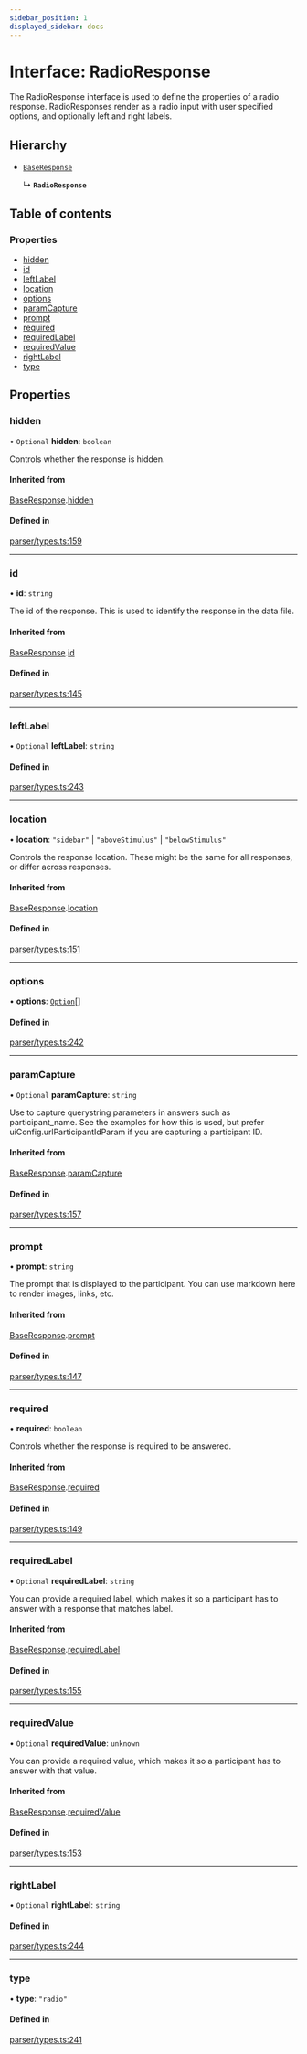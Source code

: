```yaml
---
sidebar_position: 1
displayed_sidebar: docs
---
```


# Interface: RadioResponse

The RadioResponse interface is used to define the properties of a radio response.
RadioResponses render as a radio input with user specified options, and optionally left and right labels.

## Hierarchy

- [`BaseResponse`](BaseResponse.md)

  ↳ **`RadioResponse`**

## Table of contents

### Properties

- [hidden](RadioResponse.md#hidden)
- [id](RadioResponse.md#id)
- [leftLabel](RadioResponse.md#leftlabel)
- [location](RadioResponse.md#location)
- [options](RadioResponse.md#options)
- [paramCapture](RadioResponse.md#paramcapture)
- [prompt](RadioResponse.md#prompt)
- [required](RadioResponse.md#required)
- [requiredLabel](RadioResponse.md#requiredlabel)
- [requiredValue](RadioResponse.md#requiredvalue)
- [rightLabel](RadioResponse.md#rightlabel)
- [type](RadioResponse.md#type)

## Properties

### hidden

• `Optional` **hidden**: `boolean`

Controls whether the response is hidden.

#### Inherited from

[BaseResponse](BaseResponse.md).[hidden](BaseResponse.md#hidden)

#### Defined in

[parser/types.ts:159](https://github.com/revisit-studies/study/blob/bdd28e8/src/parser/types.ts#L159)

___

### id

• **id**: `string`

The id of the response. This is used to identify the response in the data file.

#### Inherited from

[BaseResponse](BaseResponse.md).[id](BaseResponse.md#id)

#### Defined in

[parser/types.ts:145](https://github.com/revisit-studies/study/blob/bdd28e8/src/parser/types.ts#L145)

___

### leftLabel

• `Optional` **leftLabel**: `string`

#### Defined in

[parser/types.ts:243](https://github.com/revisit-studies/study/blob/bdd28e8/src/parser/types.ts#L243)

___

### location

• **location**: ``"sidebar"`` \| ``"aboveStimulus"`` \| ``"belowStimulus"``

Controls the response location. These might be the same for all responses, or differ across responses.

#### Inherited from

[BaseResponse](BaseResponse.md).[location](BaseResponse.md#location)

#### Defined in

[parser/types.ts:151](https://github.com/revisit-studies/study/blob/bdd28e8/src/parser/types.ts#L151)

___

### options

• **options**: [`Option`](Option.md)[]

#### Defined in

[parser/types.ts:242](https://github.com/revisit-studies/study/blob/bdd28e8/src/parser/types.ts#L242)

___

### paramCapture

• `Optional` **paramCapture**: `string`

Use to capture querystring parameters in answers such as participant_name. See the examples for how this is used, but prefer uiConfig.urlParticipantIdParam if you are capturing a participant ID.

#### Inherited from

[BaseResponse](BaseResponse.md).[paramCapture](BaseResponse.md#paramcapture)

#### Defined in

[parser/types.ts:157](https://github.com/revisit-studies/study/blob/bdd28e8/src/parser/types.ts#L157)

___

### prompt

• **prompt**: `string`

The prompt that is displayed to the participant. You can use markdown here to render images, links, etc.

#### Inherited from

[BaseResponse](BaseResponse.md).[prompt](BaseResponse.md#prompt)

#### Defined in

[parser/types.ts:147](https://github.com/revisit-studies/study/blob/bdd28e8/src/parser/types.ts#L147)

___

### required

• **required**: `boolean`

Controls whether the response is required to be answered.

#### Inherited from

[BaseResponse](BaseResponse.md).[required](BaseResponse.md#required)

#### Defined in

[parser/types.ts:149](https://github.com/revisit-studies/study/blob/bdd28e8/src/parser/types.ts#L149)

___

### requiredLabel

• `Optional` **requiredLabel**: `string`

You can provide a required label, which makes it so a participant has to answer with a response that matches label.

#### Inherited from

[BaseResponse](BaseResponse.md).[requiredLabel](BaseResponse.md#requiredlabel)

#### Defined in

[parser/types.ts:155](https://github.com/revisit-studies/study/blob/bdd28e8/src/parser/types.ts#L155)

___

### requiredValue

• `Optional` **requiredValue**: `unknown`

You can provide a required value, which makes it so a participant has to answer with that value.

#### Inherited from

[BaseResponse](BaseResponse.md).[requiredValue](BaseResponse.md#requiredvalue)

#### Defined in

[parser/types.ts:153](https://github.com/revisit-studies/study/blob/bdd28e8/src/parser/types.ts#L153)

___

### rightLabel

• `Optional` **rightLabel**: `string`

#### Defined in

[parser/types.ts:244](https://github.com/revisit-studies/study/blob/bdd28e8/src/parser/types.ts#L244)

___

### type

• **type**: ``"radio"``

#### Defined in

[parser/types.ts:241](https://github.com/revisit-studies/study/blob/bdd28e8/src/parser/types.ts#L241)
